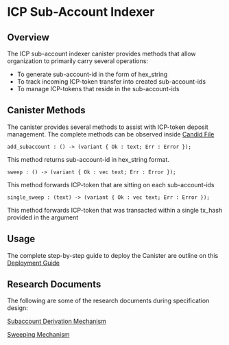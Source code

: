 # ICP Sub-Account Indexer

## Overview
The ICP sub-account indexer canister provides methods that allow organization to primarily carry several operations:
- To generate sub-account-id in the form of hex_string
- To track incoming ICP-token transfer into created sub-account-ids
- To manage ICP-tokens that reside in the sub-account-ids

## Canister Methods
The canister provides several methods to assist with ICP-token deposit management. The complete methods can be observed inside
[Candid File](https://github.com/garudaidr/icp-subaccount-indexer/blob/main/src/icp_prototype_backend/icp_prototype_backend.did)

```
add_subaccount : () -> (variant { Ok : text; Err : Error });
```
This method returns sub-account-id in hex_string format. 

```
sweep : () -> (variant { Ok : vec text; Err : Error });
```
This method forwards ICP-token that are sitting on each sub-account-ids

```
single_sweep : (text) -> (variant { Ok : vec text; Err : Error });
```
This method forwards ICP-token that was transacted within a single tx_hash provided in the argument

## Usage
The complete step-by-step guide to deploy the Canister are outline on this [Deployment Guide](https://github.com/garudaidr/icp-subaccount-indexer/blob/main/canister-deployment-guideline.md)

## Research Documents
The following are some of the research documents during specification design:

[Subaccount Derivation Mechanism](https://jagad.slab.com/posts/subaccount-derivation-mechanism-ebwjd334)

[Sweeping Mechanism](https://jagad.slab.com/posts/sweeping-subaccounts-to-user-vaults-main-principal-m2pjvc1t)